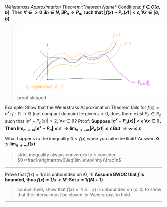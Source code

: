*Weierstrass Approximation Theorem::Theorem Name**
Conditions: **$f\in C[a,b]$**. 
Then **$\forall\in>0~\exists n\in N,\exists P_{n}\Rightarrow P_{n},$ such that $|f(x)-P_{n}(x)|<\epsilon,\forall x\in[a,b]$**.
> ![|300](z_attachments/Pasted%20image%2020250418173001.png)
> proof skipped

Example: 
Show that the Weierstrass Approximation Theorem fails for $f(x) = e^x$; $f:\mathbb{R}\to\mathbb{R}$ (not compact domain)
Ie: given $\epsilon>0$, does there exist $P_n\in\mathbb{P}_n$ such that $|e^{x}-P_{n}(x)|<2,~\forall x\in\mathbb{R}$? 
Proof:
**Suppose $|e^{x}-P_{n}(x)|<\epsilon~\forall x \in \mathbb{R}$.**
**Then $\lim_{n\to\infty}|e^x-P_n|\leq\epsilon$**
**$\Rightarrow\operatorname*{lim}_{x\rightarrow-\infty}|P_{n}(x)|\leq\epsilon$**
**But $\Rightarrow\infty\leq\varepsilon$**

What happens to the inequality $0 < f(x)$ when you take the limit?
Answer: **$0\leq\lim_{n\to\infty}f(x)$**
> strict inequality always converges to $\leq$
>  consider $0<\frac1n\rightarrow0\leq\lim_{n\to\infty}\frac1n$

***

Prove that $f(x) = 1/x$ is unbounded on $(0, 1)$:
**Assume BWOC that $f$ is bounded, thus $f(x) = 1/x < M$. Set $x = 1 / (M + 1)$**
> source: hw6; show that $f(x) = 1/(b - x)$ is unbounded on $(a, b)$ to show that the interval must be closed for Weierstrass to hold
***
